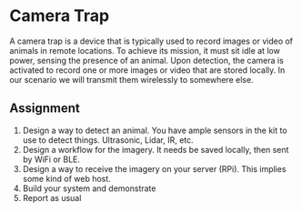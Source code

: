 # Camera Trap

A camera trap is a device that is typically used to record images or
video of animals in remote locations. To achieve its mission, it must
sit idle at low power, sensing the presence of an animal. Upon
detection, the camera is activated to record one or more images or
video that are stored locally.  In our scenario we will transmit them
wirelessly to somewhere else.

## Assignment
1. Design a way to detect an animal. You have ample sensors in the kit to use to detect things. Ultrasonic, Lidar, IR, etc.
2. Design a workflow for the imagery. It needs be saved locally, then sent by WiFi or BLE.
3. Design a way to receive the imagery on your server (RPi). This implies some kind of web host.
4. Build your system and demonstrate
5. Report as usual

